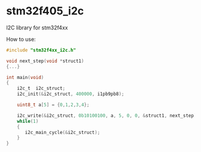 # stm32f405_i2c
I2C library for stm32f4xx

How to use:
```c
#include "stm32f4xx_i2c.h"

void next_step(void *struct1)
{...}

int main(void)
{
    i2c_t  i2c_struct;
    i2c_init(&i2c_struct, 400000, i1pb9pb8);

    uint8_t a[5] = {0,1,2,3,4};

    i2c_write(&i2c_struct, 0b10100100, a, 5, 0, 0, &struct1, next_step);
    while(1)
    {
       i2c_main_cycle(&i2c_struct);
    }
}
```
